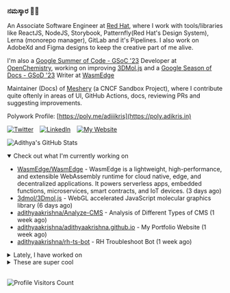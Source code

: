### ನಮಸ್ಕಾರ 🙏🏼
  
An Associate Software Engineer at [Red Hat](https://www.redhat.com), where I work with tools/libraries like ReactJS, NodeJS, Storybook, Patternfly(Red Hat's Design System), Lerna (monorepo manager), GitLab and it's Pipelines. I also work on AdobeXd and Figma designs to keep the creative part of me alive.

I'm also a [Google Summer of Code - GSoC '23](https://summerofcode.withgoogle.com/) Developer at [OpenChemistry](https://openchemistry.org), working on improving [3DMol.js](https://github.com/3dmol/3Dmol.js) and a [Google Season of Docs - GSoD '23](https://developers.google.com/season-of-docs) Writer at [WasmEdge](https://github.com/WasmEdge)

Maintainer (Docs) of [Meshery](https://github.com/meshery) (a CNCF Sandbox Project), where I contribute quite oftenly in areas of UI, GitHub Actions, docs, reviewing PRs and suggesting improvements.

Polywork Profile: [https://poly.me/adiiikris](https://poly.adikris.in)

[![Twitter](https://img.shields.io/badge/-@adii_kris-%231DA1F2?style=for-the-badge&logo=twitter&logoColor=ffffff)](https:/twitter.adikris.in) &ensp;
[![LinkedIn](https://img.shields.io/badge/-Adithya%20Krishna-%230A67C3?style=for-the-badge&logo=linkedin&logoColor=ffffff)](https://linkedin.adikris.in/) &ensp;
[![My Website](https://img.shields.io/badge/-My%20Website-%230A67C3?style=for-the-badge)](https://adikris.in/)



![Adithya's GitHub Stats](https://github-readme-stats.vercel.app/api?username=adithyaakrishna&show_icons=true&hide_border=true&title_color=fff&icon_color=79ff97&text_color=9f9f9f&bg_color=151515)


<details open="true">
  <summary>Check out what I'm currently working on</summary>
  
  - [WasmEdge/WasmEdge](https://github.com/WasmEdge/WasmEdge) - WasmEdge is a lightweight, high-performance, and extensible WebAssembly runtime for cloud native, edge, and decentralized applications. It powers serverless apps, embedded functions, microservices, smart contracts, and IoT devices. (3 days ago)
  - [3dmol/3Dmol.js](https://github.com/3dmol/3Dmol.js) - WebGL accelerated JavaScript molecular graphics library (6 days ago)
  - [adithyaakrishna/Analyze-CMS](https://github.com/adithyaakrishna/Analyze-CMS) - Analysis of Different Types of CMS (1 week ago)
  - [adithyaakrishna/adithyaakrishna.github.io](https://github.com/adithyaakrishna/adithyaakrishna.github.io) - My Portfolio Website (1 week ago)
  - [adithyaakrishna/rh-ts-bot](https://github.com/adithyaakrishna/rh-ts-bot) - RH Troubleshoot Bot (1 week ago)
</details>

<details>
  <summary>Lately, I have worked on</summary>
  
  - [fix: prevent GitHub apis from being cached](https://github.com/documenso/documenso/pull/324) on [documenso/documenso](https://github.com/documenso/documenso) (today)
  - [fix: background image on signin/signup loads slower than the components](https://github.com/documenso/documenso/pull/320) on [documenso/documenso](https://github.com/documenso/documenso) (1 day ago)
  - [feat: added eslint rules to handle promises](https://github.com/documenso/documenso/pull/316) on [documenso/documenso](https://github.com/documenso/documenso) (1 day ago)
  - [fix: removed unnecessary whitespace before className](https://github.com/documenso/documenso/pull/314) on [documenso/documenso](https://github.com/documenso/documenso) (2 days ago)
  - [feat: improve readability and rendering of some components](https://github.com/documenso/documenso/pull/313) on [documenso/documenso](https://github.com/documenso/documenso) (2 days ago)
</details>

<details>
  <summary>These are super cool</summary>
  
  - [resonatehq/durable-promise](https://github.com/resonatehq/durable-promise) - Durable Promise Specification (1 day ago)
  - [antfu/taze](https://github.com/antfu/taze) - 🥦 A modern cli tool that keeps your deps fresh (1 day ago)
  - [dchest/tweetnacl-js](https://github.com/dchest/tweetnacl-js) - Port of TweetNaCl cryptographic library to JavaScript (3 days ago)
  - [twpayne/chezmoi](https://github.com/twpayne/chezmoi) - Manage your dotfiles across multiple diverse machines, securely. (4 days ago)
  - [kdeldycke/awesome-falsehood](https://github.com/kdeldycke/awesome-falsehood) - 😱 Falsehoods Programmers Believe in (4 days ago)
</details>

<br> 

![Profile Visitors Count](https://profile-counter.glitch.me/adithyaakrishna/count.svg)
